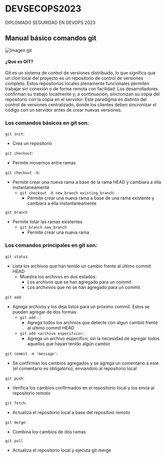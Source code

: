 # DEVSECOPS2023

DIPLOMADO SEGURIDAD EN DEVOPS 2023

## Manual básico comandos git

<image src="https://th.bing.com/th/id/OIP.piAMkLAjuBhL3mIPbPgROgHaDm?pid=ImgDet&rs=1" alt="Imagen git">

#### ¿Que es GIT?
Git es un sistema de control de versiones distribuido, lo que significa que un clon local del proyecto es un repositorio de control de versiones completo. Estos repositorios locales plenamente funcionales permiten trabajar sin conexión o de forma remota con facilidad. Los desarrolladores confirman su trabajo localmente y, a continuación, sincronizan su copia del repositorio con la copia en el servidor. Este paradigma es distinto del control de versiones centralizado, donde los clientes deben sincronizar el código con un servidor antes de crear nuevas versiones.

### Los comandos básicos en git son:
`git init`:
- Crea un repositorio

`git checkout`:
- Permite movernos entre ramas

`git checkout -b`:
- Permite crear una nueva rama a base de la rama HEAD y cambiara a ella instantaneamente
    - `git checkout -b new_branch existing_branch`:
        - Permite crear una nueva rama a base de una rama existente y cambiara a ella instantaneamente

`git branch`
- Permite listar las ramas existentes
    - `git branch new_branch`
        - Permite crear una nueva rama


### Los comandos principales en git son:

`git status`:
- Lista los archivos que han tenido un cambio frente al último commit HEAD
    - Muestra los archivos en dos estados:
        - Los archivos que se han agregado para un commit 
        - Los archvivos que no se han agregado para un commit

`git add`:
- Agrega archivos y los deja listos para un próximo commit. Estos se pueden agregar de dos formas:
    - `git add .`:
        - Agrega todos los archivos que detecte con algun cambió frente al ultimo commit HEAD
    - `git add <archivo especifico>`:
        - Agrega un archivo especifico, sin la necesidad de agregar todos aquellos que hayan tenido algún cambio

`git commit -m 'message'`:
- Se confirman los cambios agregados y se agrega un comentario a este (el comentario es obligatorio), enviandolo al repositorio local

`git push`:
- Verifica los cambios confirmados en el repositorio local y los envía al repositorio remoto

`git fetch`:
- Actualiza el repositorio local a base del repositoio remoto

`git merge`:
- Combina los cambios de dos ramas

`git pull`
- Actualiza el repositorio local y ejecuta git merge



